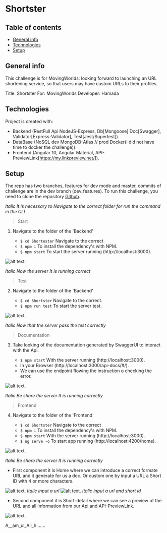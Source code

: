 # Shortster

## Table of contents

- [General info](#general-info)
- [Technologies](#technologies)
- [Setup](#setup)

## General info

This challenge is for MovingWorlds: looking forward to launching an URL shortening service, so that users may have custom URLs to their profiles.

Title: Shortster
For: MovingWorlds
Developer: Hamada

## Technologies

Project is created with:

- Backend (RestFull Api NodeJS-Express, Db[Mongoose] Doc[Swagger], Validator[Express-Validator], Test[Jest/Supertest]).
- DataBase (NoSQL dev MongoDB-Atlas // prod Docker(I did not have time to docker the challenge)).
- Frontend (Angular 10, Angular Material, API-PreviewLink[https://my.linkpreview.net/]).

## Setup

The repo has two branches, features for dev mode and master, commits of challenge are in the dev branch (dev_features).
To run this challenge, you need to clone the repository [Github](https://github.com/hamada-j/Shortster).

_Italic It is necessary to Navigate to the correct folder for run the command in the CLI_

> Start

1. Navigate to the folder of the 'Backend'

   - `$ cd Shortester` Navigate to the correct
   - `$ npm i` To install the dependency's with NPM.
   - `$ npm start` To start the server running (http://localhost:3000).

![alt text](https://github.com/hamada-j/Shortster/blob/master/img/run-api.png).

_Italic Now the server It is running correct_

> Test

2. Navigate to the folder of the 'Backend'

   - `$ cd Shortster` Navigate to the correct.
   - `$ npm run test` To start the server test.

![alt text](https://github.com/hamada-j/Shortster/blob/master/img/test.png).

_Italic Now that the server pass the test correctly_

> Documentation

3. Take looking of the documentation generated by SwaggerUI to interact with the Api.

   - `$ npm start` With the server running (http://localhost:3000).
   - In your Browser (http://localhost:3000/api-docs/#/).
   - We can use the endpoint flowing the instruction o checking the error.

![alt text](https://github.com/hamada-j/Shortster/blob/master/img/docs.png).

_Italic Be shore the server It is running correctly_

> Frontend

4. Navigate to the folder of the 'Frontend'

   - `$ cd Shortster` Navigate to the correct
   - `$ npm i` To install the dependency's with NPM.
   - `$ npm start` With the server running (http://localhost:3000).
   - `$ ng serve -o` To start app running (http://localhost:4200/home).

![alt text](https://github.com/hamada-j/Shortster/blob/master/img/run-app.png).

_Italic Be shore the server It is running correctly_

- First component it is Home where we can introduce a correct formate URL and it generate for us a doc. Or custom one by input a URL a Short ID with 4 or more characters.

![alt text](https://github.com/hamada-j/Shortster/blob/master/img/front.png).
_Italic input a url_
![alt text](https://github.com/hamada-j/Shortster/blob/master/img/custom.png).
_Italic input a url and short id_

- Second component it is Short-detail where we can see a preview of the URL and all information from our Api and API-PreviewLink.

![alt text](https://github.com/hamada-j/Shortster/blob/master/img/detail.png).

A__am_ul_All_h
......
